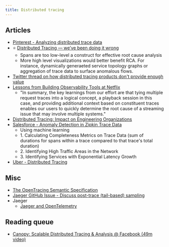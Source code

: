 ```yaml
---
title: Distributed tracing
---
```

## Articles

- [Pinterest - Analyzing distributed trace data](https://medium.com/pinterest-engineering/analyzing-distributed-trace-data-6aae58919949)
- :star: [Distributed Tracing — we’ve been doing it wrong](https://medium.com/@copyconstruct/distributed-tracing-weve-been-doing-it-wrong-39fc92a857df)
    - Spans are too low-level a construct for effective root cause analysis
    - More high level visualizations would better benefit RCA. For instance, dynamically generaeted service topology graphs or aggregation of trace data to surface anomalous flows.
- [Twitter thread on how distributed tracing products don't provide enough value](https://twitter.com/mattklein123/status/1049813546077323264)
- [Lessons from Building Observability Tools at Netflix](https://netflixtechblog.com/lessons-from-building-observability-tools-at-netflix-7cfafed6ab17)
    - "In summary, the key learnings from our effort are that tying multiple request traces into a logical concept, a playback session in this case, and providing additional context based on constituent traces enables our users to quickly determine the root cause of a streaming issue that may involve multiple systems."
- [Distributed Tracing: Impact on Engineering Organizations](https://medium.com/@dm03514/distributed-tracing-impact-on-engineering-organizations-d2f775e94aae)
- [Salesforce - Anomaly Detection in Zipkin Trace Data](https://engineering.salesforce.com/anomaly-detection-in-zipkin-trace-data-87c8a2ded8a1)
    - Using machine learning
    - 1\. Calculating Completeness Metrics on Trace Data (sum of durations for spans within a trace compared to that trace's total duration)
    - 2\. Identifying High Traffic Areas in the Network
    - 3\. Identifying Services with Exponential Latency Growth
- [Uber - Distributed Tracing](https://eng.uber.com/distributed-tracing/)

## Misc

- [The OpenTracing Semantic Specification](https://opentracing.io/specification/)
- [Jaeger GitHub Issue - Discuss post-trace (tail-based) sampling](https://github.com/jaegertracing/jaeger/issues/425)
- Jaeger
    - [Jaeger and OpenTelemetry](https://medium.com/jaegertracing/jaeger-and-opentelemetry-1846f701d9f2)

## Reading queue

- [Canopy: Scalable Distributed Tracing & Analysis @ Facebook (49m video)](https://www.infoq.com/presentations/canopy-scalable-tracing-analytics-facebook/)

